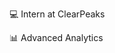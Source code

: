 💻 Intern at ClearPeaks

📊 Advanced Analytics
<!---
AledonairesaCP/AledonairesaCP is a ✨ special ✨ repository because its `README.md` (this file) appears on your GitHub profile.
You can click the Preview link to take a look at your changes.
--->
